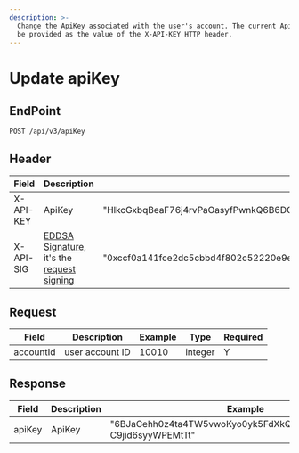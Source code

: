 ```yaml
---
description: >-
  Change the ApiKey associated with the user's account. The current ApiKey must
  be provided as the value of the X-API-KEY HTTP header.
---
```


# Update apiKey

## EndPoint

```
POST /api/v3/apiKey
```

## Header

<table><thead><tr><th>Field</th><th>Description</th><th>Example</th><th data-hidden>Type</th><th data-hidden>Required</th></tr></thead><tbody><tr><td>X-API-KEY</td><td>ApiKey</td><td>"HlkcGxbqBeaF76j4rvPaOasyfPwnkQ6B6DQ6THZWbvrAGxzEdulXQvOKLrRWZLnN"</td><td></td><td></td></tr><tr><td>X-API-SIG</td><td><a href="../../../resources/signature/eddsa-signature/">EDDSA Signature</a>, it's the <a href="../../../resources/request-signing/#special-api-request-signatures">request signing</a></td><td>"0xccf0a141fce2dc5cbbd4f802c52220e9e2ce260e86704d6258603eb346eefe2d4a450005c362b223b2842d087f7065ea5eee0314531adf6a580fce64c25dca81c"</td><td></td><td>Y</td></tr></tbody></table>

## Request

<table><thead><tr><th>Field</th><th>Description</th><th>Example</th><th data-hidden>Type</th><th data-hidden>Required</th></tr></thead><tbody><tr><td>accountId</td><td>user account ID</td><td>10010</td><td>integer</td><td>Y</td></tr></tbody></table>

## Response

<table><thead><tr><th>Field</th><th>Description</th><th>Example</th><th data-hidden>Type</th><th data-hidden>Required</th></tr></thead><tbody><tr><td>apiKey</td><td>ApiKey</td><td>"6BJaCehh0z4ta4TW5vwoKyo0yk5FdXkQxpt8AStG49aU3dMN C9jid6syyWPEMtTt"</td><td>string</td><td>Y</td></tr></tbody></table>

